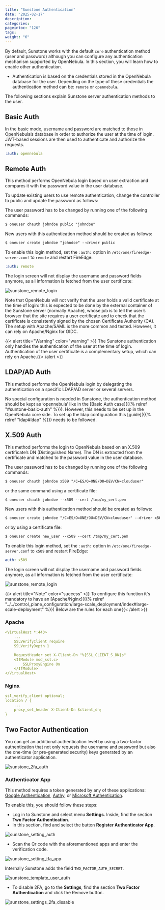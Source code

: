 ```yaml
---
title: "Sunstone Authentication"
date: "2025-02-17"
description:
categories:
pageintoc: "126"
tags:
weight: "6"
---
```


<a id="sunstone-auth"></a>

<!--# Sunstone Authentication -->

By default, Sunstone works with the default `core` authentication method (user and password) although you can configure any authentication mechanism supported by OpenNebula. In this section, you will learn how to enable other authentication.

* Authentication is based on the credentials stored in the OpenNebula database for the user. Depending on the type of these credentials the authentication method can be: `remote` or  `opennebula`.

The following sections explain Sunstone server authentication methods to the user.

<a id="suntone-basic-auth"></a>

## Basic Auth

In the basic mode, username and password are matched to those in OpenNebula’s database in order to authorize the user at the time of login. JWT-based sessions are then used to authenticate and authorize the requests.

```yaml
:auth: opennebula
```

<a id="sunstone-remote-auth"></a>

## Remote Auth

This method performs OpenNebula login based on user extraction and compares it with the password value in the user database.

To update existing users to use remote authentication, change the controller to public and update the password as follows:

The user password has to be changed by running one of the following commands:

```default
$ oneuser chauth johndoe public "johndoe"
```

New users with this authentication method should be created as follows:

```default
$ oneuser create johndoe "johndoe" --driver public
```

To enable this login method, set the `:auth:` option in `/etc/one/fireedge-server.conf` to `remote` and restart FireEdge:

```yaml
:auth: remote
```

The login screen will not display the username and password fields anymore, as all information is fetched from the user certificate:

![sunstone_remote_login](/images/sunstone_login_remote.png)

Note that OpenNebula will not verify that the user holds a valid certificate at the time of login: this is expected to be done by the external container of the Sunstone server (normally Apache), whose job is to tell the user’s browser that the site requires a user certificate and to check that the certificate is consistently signed by the chosen Certificate Authority (CA). The setup with Apache/SAML is the more common and tested. However, it can rely on Apache/Nginx for OIDC.

{{< alert title="Warning" color="warning" >}}
The Sunstone authentication only handles the authentication of the user at the time of login. Authentication of the user certificate is a complementary setup, which can rely on Apache.{{< /alert >}} 

<a id="sunstone-ldap-auth"></a>

## LDAP/AD Auth

This method performs the OpenNebula login by delegating the authentication on a specific LDAP/AD server or several servers.

No special configuration is needed in Sunstone, the authentication method should be kept as ‘opennebula’ like in the [Basic Auth case]({{% relref "#suntone-basic-auth" %}}). However, this needs to be set up in the OpenNebula core side. To set up the ldap configuration this [guide]({{% relref "ldap#ldap" %}}) needs to be followed.

## X.509 Auth

This method performs the login to OpenNebula based on an X.509 certificate’s DN (Distinguished Name). The DN is extracted from the certificate and matched to the password value in the user database.

The user password has to be changed by running one of the following commands:

```default
$ oneuser chauth johndoe x509 "/C=ES/O=ONE/OU=DEV/CN=clouduser"
```

or the same command using a certificate file:

```default
$ oneuser chauth johndoe --x509 --cert /tmp/my_cert.pem
```

New users with this authentication method should be created as follows:

```default
$ oneuser create johndoe "/C=ES/O=ONE/OU=DEV/CN=clouduser" --driver x509
```

or by using a certificate file:

```default
$ oneuser create new_user --x509 --cert /tmp/my_cert.pem
```

To enable this login method, set the `:auth:` option in `/etc/one/fireedge-server.conf` to `x509` and restart FireEdge:

```yaml
auth: x509
```

The login screen will not display the username and password fields anymore, as all information is fetched from the user certificate:

![sunstone_remote_login](/images/sunstone_login_remote.png)

{{< alert title="Note" color="success" >}}
To configure this function it's mandatory to have an [Apache/Nginx]({{% relref "../../control_plane_configuration/large-scale_deployment/index#large-scale-deployment" %}})  Below are the rules for each one{{< /alert >}} 

### Apache

```yaml
<VirtualHost *:443>
    ...
    SSLVerifyClient require
    SSLVerifyDepth 1

    RequestHeader set X-Client-Dn "%{SSL_CLIENT_S_DN}s"
    <IfModule mod_ssl.c>
        SSLProxyEngine On
    </IfModule>
</VirtualHost>
```

### Nginx

```yaml
ssl_verify_client optional;
location / {
    ...
    proxy_set_header X-Client-Dn $client_dn;
}
```

<a id="sunstone-2f-auth"></a>

## Two Factor Authentication

You can get an additional authentication level by using a two-factor authentication that not only requests the username and password but also the one-time (or pre-generated security) keys generated by an authenticator application.

![sunstone_2fa_auth](/images/sunstone_login_2fa.png)

### Authenticator App

This method requires a token generated by any of these applications: [Google Authentication](https://play.google.com/store/apps/details?id=com.google.android.apps.authenticator2&hl=en), [Authy](https://authy.com/download/), or [Microsoft Authentication](https://www.microsoft.com/en-us/p/microsoft-authenticator/9nblgggzmcj6?activetab=pivot:overviewtab).

To enable this, you should follow these steps:

- Log in to Sunstone and select menu **Settings**. Inside, find the section **Two Factor Authentication**.
- In this section, find and select the button **Register Authenticator App**.

![sunstone_setting_auth](/images/sunstone-settings-auth.png)

- Scan the Qr code with the aforementioned apps and enter the verification code.

![sunstone_setting_tfa_app](/images/sunstone-settings-2fa-app.png)

Internally Sunstone adds the field `TWO_FACTOR_AUTH_SECRET`.

![sunstone_template_user_auth](/images/sunstone-template-user-auth.png)

- To disable 2FA, go to the **Settings**, find the section **Two Factor Authentication** and click the Remove button.

![sunstone_settings_2fa_dissable](/images/sunstone-settings-2fa-dissable.png)
